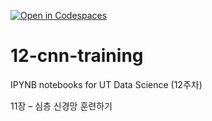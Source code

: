 [![Open in Codespaces](https://classroom.github.com/assets/launch-codespace-2972f46106e565e64193e422d61a12cf1da4916b45550586e14ef0a7c637dd04.svg)](https://classroom.github.com/open-in-codespaces?assignment_repo_id=17253782)
# 12-cnn-training

IPYNB notebooks for UT Data Science (12주차)

11장 – 심층 신경망 훈련하기
